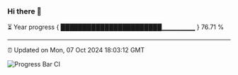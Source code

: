 ### Hi there 👋

⏳ Year progress { ███████████████████████▁▁▁▁▁▁▁ } 76.71 %

---

⏰ Updated on Mon, 07 Oct 2024 18:03:12 GMT

![Progress Bar CI](https://github.com/EinsPommes/EinsPommes/blob/main/.github/workflows/main.yml)
